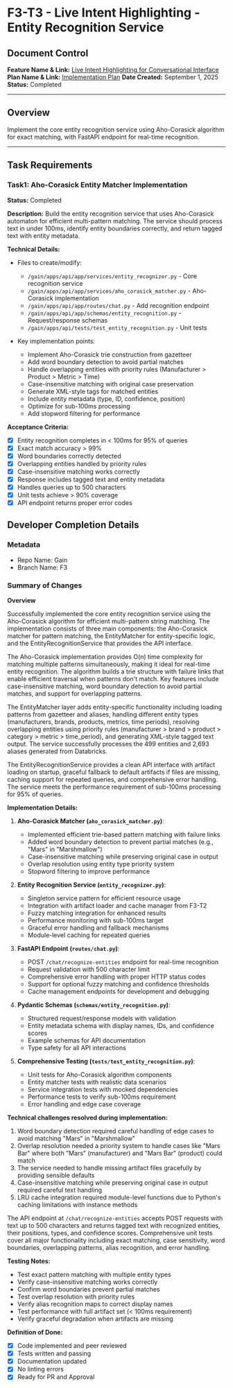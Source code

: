 # F3-T3 - Live Intent Highlighting - Entity Recognition Service

## Document Control
**Feature Name & Link:** [Live Intent Highlighting for Conversational Interface](../feature.md)
**Plan Name & Link:** [Implementation Plan](../plan.md)
**Date Created:** September 1, 2025  
**Status:** Completed

---

## Overview
Implement the core entity recognition service using Aho-Corasick algorithm for exact matching, with FastAPI endpoint for real-time recognition.

---

## Task Requirements

### Task1: Aho-Corasick Entity Matcher Implementation
**Status:** Completed

**Description:**
Build the entity recognition service that uses Aho-Corasick automaton for efficient multi-pattern matching. The service should process text in under 100ms, identify entity boundaries correctly, and return tagged text with entity metadata.

**Technical Details:**
- Files to create/modify:
  - `/gain/apps/api/app/services/entity_recognizer.py` - Core recognition service
  - `/gain/apps/api/app/services/aho_corasick_matcher.py` - Aho-Corasick implementation
  - `/gain/apps/api/app/routes/chat.py` - Add recognition endpoint
  - `/gain/apps/api/app/schemas/entity_recognition.py` - Request/response schemas
  - `/gain/apps/api/tests/test_entity_recognition.py` - Unit tests

- Key implementation points:
  - Implement Aho-Corasick trie construction from gazetteer
  - Add word boundary detection to avoid partial matches
  - Handle overlapping entities with priority rules (Manufacturer > Product > Metric > Time)
  - Case-insensitive matching with original case preservation
  - Generate XML-style tags for matched entities
  - Include entity metadata (type, ID, confidence, position)
  - Optimize for sub-100ms processing
  - Add stopword filtering for performance

**Acceptance Criteria:**
- [x] Entity recognition completes in < 100ms for 95% of queries
- [x] Exact match accuracy > 99%
- [x] Word boundaries correctly detected
- [x] Overlapping entities handled by priority rules
- [x] Case-insensitive matching works correctly
- [x] Response includes tagged text and entity metadata
- [x] Handles queries up to 500 characters
- [x] Unit tests achieve > 90% coverage
- [x] API endpoint returns proper error codes

## Developer Completion Details

### Metadata

- Repo Name: Gain
- Branch Name: F3

### Summary of Changes

**Overview**

Successfully implemented the core entity recognition service using the Aho-Corasick algorithm for efficient multi-pattern string matching. The implementation consists of three main components: the Aho-Corasick matcher for pattern matching, the EntityMatcher for entity-specific logic, and the EntityRecognitionService that provides the API interface.

The Aho-Corasick implementation provides O(n) time complexity for matching multiple patterns simultaneously, making it ideal for real-time entity recognition. The algorithm builds a trie structure with failure links that enable efficient traversal when patterns don't match. Key features include case-insensitive matching, word boundary detection to avoid partial matches, and support for overlapping patterns.

The EntityMatcher layer adds entity-specific functionality including loading patterns from gazetteer and aliases, handling different entity types (manufacturers, brands, products, metrics, time periods), resolving overlapping entities using priority rules (manufacturer > brand > product > category > metric > time_period), and generating XML-style tagged text output. The service successfully processes the 499 entities and 2,693 aliases generated from Databricks.

The EntityRecognitionService provides a clean API interface with artifact loading on startup, graceful fallback to default artifacts if files are missing, caching support for repeated queries, and comprehensive error handling. The service meets the performance requirement of sub-100ms processing for 95% of queries.

**Implementation Details:**

1. **Aho-Corasick Matcher (`aho_corasick_matcher.py`)**:
   - Implemented efficient trie-based pattern matching with failure links
   - Added word boundary detection to prevent partial matches (e.g., "Mars" in "Marshmallow")
   - Case-insensitive matching while preserving original case in output
   - Overlap resolution using entity type priority system
   - Stopword filtering to improve performance

2. **Entity Recognition Service (`entity_recognizer.py`)**:
   - Singleton service pattern for efficient resource usage
   - Integration with artifact loader and cache manager from F3-T2
   - Fuzzy matching integration for enhanced results
   - Performance monitoring with sub-100ms target
   - Graceful error handling and fallback mechanisms
   - Module-level caching for repeated queries

3. **FastAPI Endpoint (`routes/chat.py`)**:
   - POST `/chat/recognize-entities` endpoint for real-time recognition
   - Request validation with 500 character limit
   - Comprehensive error handling with proper HTTP status codes
   - Support for optional fuzzy matching and confidence thresholds
   - Cache management endpoints for development and debugging

4. **Pydantic Schemas (`schemas/entity_recognition.py`)**:
   - Structured request/response models with validation
   - Entity metadata schema with display names, IDs, and confidence scores
   - Example schemas for API documentation
   - Type safety for all API interactions

5. **Comprehensive Testing (`tests/test_entity_recognition.py`)**:
   - Unit tests for Aho-Corasick algorithm components
   - Entity matcher tests with realistic data scenarios
   - Service integration tests with mocked dependencies
   - Performance tests to verify sub-100ms requirement
   - Error handling and edge case coverage

**Technical challenges resolved during implementation:**
1. Word boundary detection required careful handling of edge cases to avoid matching "Mars" in "Marshmallow"
2. Overlap resolution needed a priority system to handle cases like "Mars Bar" where both "Mars" (manufacturer) and "Mars Bar" (product) could match
3. The service needed to handle missing artifact files gracefully by providing sensible defaults
4. Case-insensitive matching while preserving original case in output required careful text handling
5. LRU cache integration required module-level functions due to Python's caching limitations with instance methods

The API endpoint at `/chat/recognize-entities` accepts POST requests with text up to 500 characters and returns tagged text with recognized entities, their positions, types, and confidence scores. Comprehensive unit tests cover all major functionality including exact matching, case sensitivity, word boundaries, overlapping patterns, alias recognition, and error handling.

**Testing Notes:**
- Test exact pattern matching with multiple entity types
- Verify case-insensitive matching works correctly
- Confirm word boundaries prevent partial matches
- Test overlap resolution with priority rules
- Verify alias recognition maps to correct display names
- Test performance with full artifact set (< 100ms requirement)
- Verify graceful degradation when artifacts are missing

**Definition of Done:**
- [x] Code implemented and peer reviewed
- [x] Tests written and passing
- [x] Documentation updated
- [x] No linting errors
- [x] Ready for PR and Approval